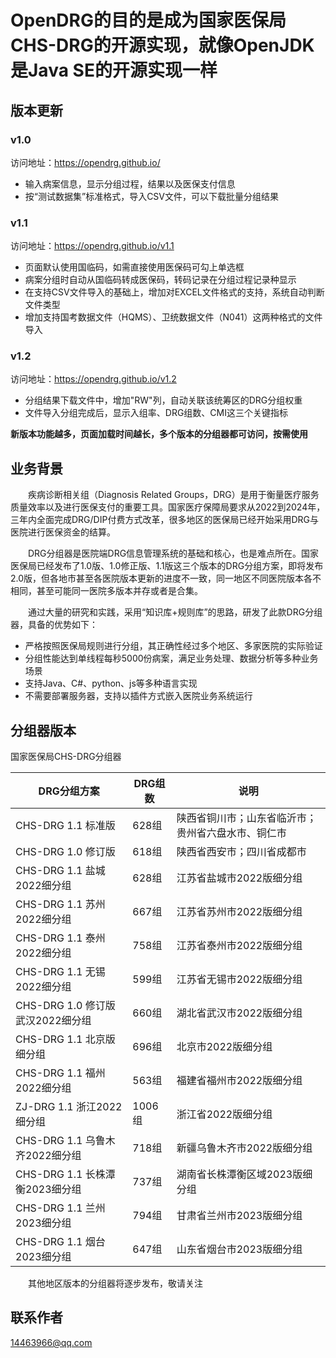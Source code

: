 # OpenDRG的目的是成为国家医保局CHS-DRG的开源实现，就像OpenJDK是Java SE的开源实现一样

## 版本更新
### v1.0 
访问地址：https://opendrg.github.io/
* 输入病案信息，显示分组过程，结果以及医保支付信息
* 按“测试数据集”标准格式，导入CSV文件，可以下载批量分组结果

### v1.1
访问地址：https://opendrg.github.io/v1.1
* 页面默认使用国临码，如需直接使用医保码可勾上单选框
* 病案分组时自动从国临码转成医保码，转码记录在分组过程记录种显示
* 在支持CSV文件导入的基础上，增加对EXCEL文件格式的支持，系统自动判断文件类型
* 增加支持国考数据文件（HQMS）、卫统数据文件（N041）这两种格式的文件导入

### v1.2
访问地址：https://opendrg.github.io/v1.2
* 分组结果下载文件中，增加"RW"列，自动关联该统筹区的DRG分组权重
* 文件导入分组完成后，显示入组率、DRG组数、CMI这三个关键指标

**新版本功能越多，页面加载时间越长，多个版本的分组器都可访问，按需使用**

## 业务背景

&emsp;&emsp;疾病诊断相关组（Diagnosis Related Groups，DRG）是用于衡量医疗服务质量效率以及进行医保支付的重要工具。国家医疗保障局要求从2022到2024年，三年内全面完成DRG/DIP付费方式改革，很多地区的医保局已经开始采用DRG与医院进行医保资金的结算。

&emsp;&emsp;DRG分组器是医院端DRG信息管理系统的基础和核心，也是难点所在。国家医保局已经发布了1.0版、1.0修正版、1.1版这三个版本的DRG分组方案，即将发布2.0版，但各地市甚至各医院版本更新的进度不一致，同一地区不同医院版本各不相同，甚至可能同一医院多版本并存或者是合集。

&emsp;&emsp;通过大量的研究和实践，采用“知识库+规则库”的思路，研发了此款DRG分组器，具备的优势如下：
* 严格按照医保局规则进行分组，其正确性经过多个地区、多家医院的实际验证
* 分组性能达到单线程每秒5000份病案，满足业务处理、数据分析等多种业务场景
* 支持Java、C#、python、js等多种语言实现
* 不需要部署服务器，支持以插件方式嵌入医院业务系统运行

## 分组器版本
国家医保局CHS-DRG分组器

|DRG分组方案|DRG组数|说明|
|-|-|-|
|CHS-DRG 1.1 标准版|628组| 陕西省铜川市；山东省临沂市；贵州省六盘水市、铜仁市|
|CHS-DRG 1.0 修订版|618组| 陕西省西安市；四川省成都市|
|CHS-DRG 1.1 盐城2022细分组|628组| 江苏省盐城市2022版细分组|
|CHS-DRG 1.1 苏州2022细分组|667组| 江苏省苏州市2022版细分组|
|CHS-DRG 1.1 泰州2022细分组|758组| 江苏省泰州市2022版细分组|
|CHS-DRG 1.1 无锡2022细分组|599组| 江苏省无锡市2022版细分组|
|CHS-DRG 1.0 修订版 武汉2022细分组|660组| 湖北省武汉市2022版细分组|
|CHS-DRG 1.1 北京版细分组|696组| 北京市2022版细分组|
|CHS-DRG 1.1 福州2022细分组|563组| 福建省福州市2022版细分组|
|ZJ-DRG 1.1 浙江2022细分组|1006组| 浙江省2022版细分组|
|CHS-DRG 1.1 乌鲁木齐2022细分组|718组| 新疆乌鲁木齐市2022版细分组|
|CHS-DRG 1.1 长株潭衡2023细分组|737组| 湖南省长株潭衡区域2023版细分组|
|CHS-DRG 1.1 兰州2023细分组|794组| 甘肃省兰州市2023版细分组|
|CHS-DRG 1.1 烟台2023细分组|647组| 山东省烟台市2023版细分组|

&emsp;&emsp;其他地区版本的分组器将逐步发布，敬请关注

## 联系作者
14463966@qq.com
